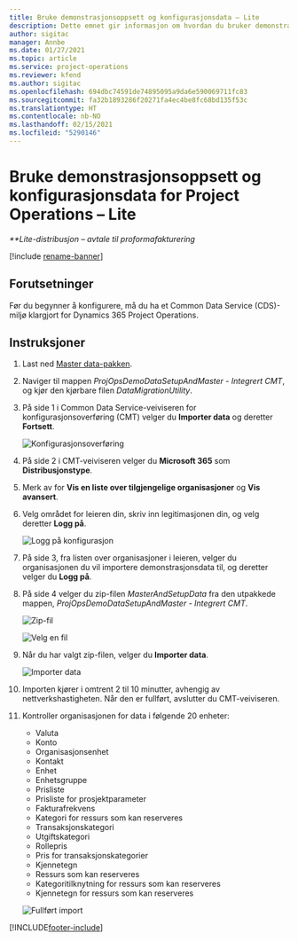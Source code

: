 ```yaml
---
title: Bruke demonstrasjonsoppsett og konfigurasjonsdata – Lite
description: Dette emnet gir informasjon om hvordan du bruker demonstrasjonsoppsett og konfigurasjonsdata for Project Operations.
author: sigitac
manager: Annbe
ms.date: 01/27/2021
ms.topic: article
ms.service: project-operations
ms.reviewer: kfend
ms.author: sigitac
ms.openlocfilehash: 694dbc74591de74895095a9da6e590069711fc83
ms.sourcegitcommit: fa32b1893286f20271fa4ec4be8fc68bd135f53c
ms.translationtype: HT
ms.contentlocale: nb-NO
ms.lasthandoff: 02/15/2021
ms.locfileid: "5290146"
---
```

# <a name="apply-demo-setup-and-configuration-data-for-project-operations---lite"></a>Bruke demonstrasjonsoppsett og konfigurasjonsdata for Project Operations – Lite 

_**Lite-distribusjon – avtale til proformafakturering_

[!include [rename-banner](~/includes/cc-data-platform-banner.md)]

## <a name="prerequisites"></a>Forutsetninger

Før du begynner å konfigurere, må du ha et Common Data Service (CDS)-miljø klargjort for Dynamics 365 Project Operations.


## <a name="instructions"></a>Instruksjoner

1. Last ned [Master data-pakken](https://download.microsoft.com/download/3/4/1/341bf279-a64f-4baa-af31-ce624859b518/ProjOpsSampleSetupData%20-%20CE%20only%20CMT.zip). 
2. Naviger til mappen *ProjOpsDemoDataSetupAndMaster - Integrert CMT*, og kjør den kjørbare filen *DataMigrationUtility*.
3. På side 1 i Common Data Service-veiviseren for konfigurasjonsoverføring (CMT) velger du **Importer data** og deretter **Fortsett**.

    ![Konfigurasjonsoverføring](./media/1ConfigurationMigration.png)

4. På side 2 i CMT-veiviseren velger du **Microsoft 365** som **Distribusjonstype**.
5. Merk av for **Vis en liste over tilgjengelige organisasjoner** og **Vis avansert**.
6. Velg området for leieren din, skriv inn legitimasjonen din, og velg deretter **Logg på**.

   ![Logg på konfigurasjon](./media/2ConfigurationSignin.png)

7. På side 3, fra listen over organisasjoner i leieren, velger du organisasjonen du vil importere demonstrasjonsdata til, og deretter velger du **Logg på**.
8. På side 4 velger du zip-filen *MasterAndSetupData* fra den utpakkede mappen, *ProjOpsDemoDataSetupAndMaster - Integrert CMT*.

   ![Zip-fil](./media/3ZipFile.png)

   ![Velg en fil](./media/4SelectAFile.png)

9. Når du har valgt zip-filen, velger du **Importer data**.

   ![Importer data](./media/5ImportData.png)

10. Importen kjører i omtrent 2 til 10 minutter, avhengig av nettverkshastigheten. Når den er fullført, avslutter du CMT-veiviseren. 
11. Kontroller organisasjonen for data i følgende 20 enheter:

    -   Valuta
    -   Konto
    -   Organisasjonsenhet
    -   Kontakt
    -   Enhet
    -   Enhetsgruppe
    -   Prisliste
    -   Prisliste for prosjektparameter 
    -   Fakturafrekvens
    -   Kategori for ressurs som kan reserveres
    -   Transaksjonskategori
    -   Utgiftskategori
    -   Rollepris
    -   Pris for transaksjonskategorier
    -   Kjennetegn
    -   Ressurs som kan reserveres
    -   Kategoritilknytning for ressurs som kan reserveres
    -   Kjennetegn for ressurs som kan reserveres

    ![Fullført import](./media/6CompleteImport.png)


[!INCLUDE[footer-include](../includes/footer-banner.md)]